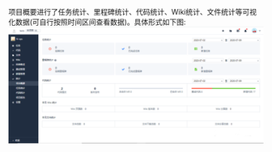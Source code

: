 项目概要进行了任务统计、里程碑统计、代码统计、Wiki统计、文件统计等可视化数据(可自行按照时间区间查看数据)。具体形式如下图:
![](../图片/开发者中心/统计/项目概要/5f06e757c09f9.PNG)
